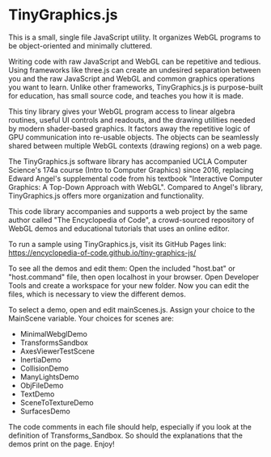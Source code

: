 # TinyGraphics.js

This is a small, single file JavaScript utility. It organizes WebGL programs to be object-oriented and minimally
cluttered.

Writing code with raw JavaScript and WebGL can be repetitive and tedious. Using frameworks like three.js can create an
undesired separation between you and the raw JavaScript and WebGL and common graphics operations you want to learn.
Unlike other frameworks, TinyGraphics.js is purpose-built for education, has small source code, and teaches you how it
is made.

This tiny library gives your WebGL program access to linear algebra routines, useful UI controls and readouts, and the
drawing utilities needed by modern shader-based graphics. It factors away the repetitive logic of GPU communication into
re-usable objects. The objects can be seamlessly shared between multiple WebGL contexts (drawing regions) on a web page.

The TinyGraphics.js software library has accompanied UCLA Computer Science's 174a course (Intro to Computer Graphics)
since 2016, replacing Edward Angel's supplemental code from his textbook "Interactive Computer Graphics: A Top-Down
Approach with WebGL". Compared to Angel's library, TinyGraphics.js offers more organization and functionality.

This code library accompanies and supports a web project by the same author called "The Encyclopedia of Code", a
crowd-sourced repository of WebGL demos and educational tutorials that uses an online editor.

To run a sample using TinyGraphics.js, visit its GitHub Pages
link: https://encyclopedia-of-code.github.io/tiny-graphics-js/

To see all the demos and edit them:  Open the included "host.bat" or "host.command" file, then open localhost in your
browser. Open Developer Tools and create a workspace for your new folder. Now you can edit the files, which is necessary
to view the different demos.

To select a demo, open and edit mainScenes.js. Assign your choice to the MainScene variable. Your choices for scenes
are:

* MinimalWebglDemo
* TransformsSandbox
* AxesViewerTestScene
* InertiaDemo
* CollisionDemo
* ManyLightsDemo
* ObjFileDemo
* TextDemo
* SceneToTextureDemo
* SurfacesDemo

The code comments in each file should help, especially if you look at the definition of Transforms_Sandbox. So should
the explanations that the demos print on the page. Enjoy!
